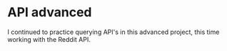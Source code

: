 # API advanced

I continued to practice querying API's in this advanced project, this time working with the Reddit API.
